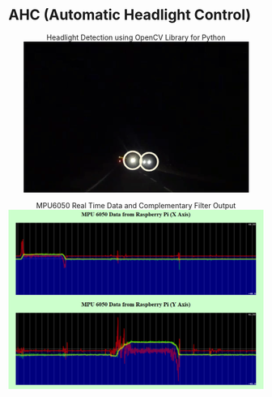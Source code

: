 # AHC (Automatic Headlight Control)

<p align="center">
  Headlight Detection using OpenCV Library for Python<br/>
  <img src="screenshot.png"/>
</p>

<p align="center">
  MPU6050 Real Time Data and Complementary Filter Output<br/>
  <img src="graph.png"/>
</p>
